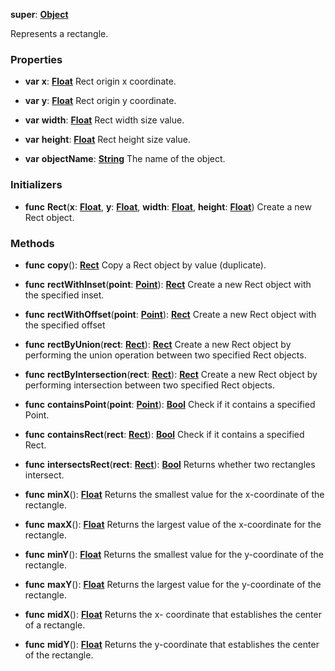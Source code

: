 **super**: **[Object](Object.md)**

Represents a rectangle.

### Properties

* **var** **x**: **[Float](../gravity/float.md)**
Rect origin x coordinate.

* **var** **y**: **[Float](../gravity/float.md)**
Rect origin y coordinate.

* **var** **width**: **[Float](../gravity/float.md)**
Rect width size value.

* **var** **height**: **[Float](../gravity/float.md)**
Rect height size value.

* **var** **objectName**: **[String](../gravity/string.md)**
The name of the object.



### Initializers

* **func** **Rect**(**x**: **[Float](../gravity/float.md)**, **y**: **[Float](../gravity/float.md)**, **width**: **[Float](../gravity/float.md)**, **height**: **[Float](../gravity/float.md)**)
Create a new Rect object.



### Methods

* **func** **copy**(): <strong>[Rect](Rect.md)</strong> 
Copy a Rect object by value (duplicate).

* **func** **rectWithInset**(**point**: **[Point](Point.md)**): <strong>[Rect](Rect.md)</strong> 
Create a new Rect object with the specified inset.

* **func** **rectWithOffset**(**point**: **[Point](Point.md)**): <strong>[Rect](Rect.md)</strong> 
Create a new Rect object with the specified offset

* **func** **rectByUnion**(**rect**: **[Rect](Rect.md)**): <strong>[Rect](Rect.md)</strong> 
Create a new Rect object by performing the union operation between two specified Rect objects.

* **func** **rectByIntersection**(**rect**: **[Rect](Rect.md)**): <strong>[Rect](Rect.md)</strong> 
Create a new Rect object by performing intersection between two specified Rect objects.

* **func** **containsPoint**(**point**: **[Point](Point.md)**): <strong>[Bool](../gravity/bool.md)</strong> 
Check if it contains a specified Point.

* **func** **containsRect**(**rect**: **[Rect](Rect.md)**): <strong>[Bool](../gravity/bool.md)</strong> 
Check if it contains a specified Rect.

* **func** **intersectsRect**(**rect**: **[Rect](Rect.md)**): <strong>[Bool](../gravity/bool.md)</strong> 
Returns whether two rectangles intersect.

* **func** **minX**(): <strong>[Float](../gravity/float.md)</strong> 
Returns the smallest value for the x-coordinate of the rectangle.

* **func** **maxX**(): <strong>[Float](../gravity/float.md)</strong> 
Returns the largest value of the x-coordinate for the rectangle.

* **func** **minY**(): <strong>[Float](../gravity/float.md)</strong> 
Returns the smallest value for the y-coordinate of the rectangle.

* **func** **maxY**(): <strong>[Float](../gravity/float.md)</strong> 
Returns the largest value for the y-coordinate of the rectangle.

* **func** **midX**(): <strong>[Float](../gravity/float.md)</strong> 
Returns the x- coordinate that establishes the center of a rectangle.

* **func** **midY**(): <strong>[Float](../gravity/float.md)</strong> 
Returns the y-coordinate that establishes the center of the rectangle.






